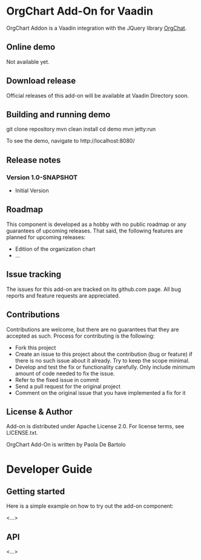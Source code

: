 # OrgChart Add-On for Vaadin

OrgChart Addon is a Vaadin integration with the JQuery library [OrgChat](https://github.com/dabeng/OrgChart).

## Online demo

Not available yet.

## Download release

Official releases of this add-on will be available at Vaadin Directory soon.

## Building and running demo

git clone repository
mvn clean install
cd demo
mvn jetty:run

To see the demo, navigate to http://localhost:8080/

## Release notes

### Version 1.0-SNAPSHOT
- Initial Version

## Roadmap

This component is developed as a hobby with no public roadmap or any guarantees of upcoming releases. That said, the following features are planned for upcoming releases:

- Edition of the organization chart 
- ...

## Issue tracking

The issues for this add-on are tracked on its github.com page. All bug reports and feature requests are appreciated. 

## Contributions

Contributions are welcome, but there are no guarantees that they are accepted as such. Process for contributing is the following:

- Fork this project
- Create an issue to this project about the contribution (bug or feature) if there is no such issue about it already. Try to keep the scope minimal.
- Develop and test the fix or functionality carefully. Only include minimum amount of code needed to fix the issue.
- Refer to the fixed issue in commit
- Send a pull request for the original project
- Comment on the original issue that you have implemented a fix for it

## License & Author

Add-on is distributed under Apache License 2.0. For license terms, see LICENSE.txt.

OrgChart Add-On is written by Paola De Bartolo

# Developer Guide

## Getting started

Here is a simple example on how to try out the add-on component:

<...>

## API

<...>
